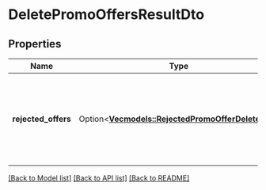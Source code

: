# DeletePromoOffersResultDto

## Properties

Name | Type | Description | Notes
------------ | ------------- | ------------- | -------------
**rejected_offers** | Option<[**Vec<models::RejectedPromoOfferDeleteDto>**](RejectedPromoOfferDeleteDTO.md)> | Товары, при удалении которых появились ошибки.  Возвращается, только если есть такие товары.  | [optional]

[[Back to Model list]](../README.md#documentation-for-models) [[Back to API list]](../README.md#documentation-for-api-endpoints) [[Back to README]](../README.md)


